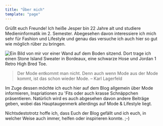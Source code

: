 ```yaml
---
title: "Über mich"
template: "page"
---
```


Grüßt euch Freunde! Ich heiße Jesper bin 22 Jahre alt und studiere Medieninformatik im 2. Semester. Abegesehen davon interessiere ich mich sehr für Fashion und Lifestyle und genau das versuche ich auch hier so gut wie möglich rüber zu bringen.

![Ein Bild von mir vor einer Wand auf dem Boden sitzend. Dort trage ich einen Stone Island Sweater in Bordeaux, eine schwarze Hose und Jordan 1 Retro High Bred Toe.](/media/about-me-profil.jpg)

>Der Mode entkommt man nicht. Denn auch wenn Mode aus der Mode kommt, ist das schon wieder Mode. – Karl Lagerfeld

Im Zuge dessen möchte ich euch hier auf dem Blog allgemein über Mode informieren, Inspriationen zu 'Fits oder auch krasse Schnäppchen präsentieren. Natürlich wird es auch abgesehen davon andere Beiträge geben, wobei das Hauptaugenmerk allerdings auf Mode & Lifestyle liegt.

Nichtsdestotrotz hoffe ich, dass Euch der Blog gefällt und ich euch, in welcher Weise auch immer, helfen oder inspirieren konnte. ;-)